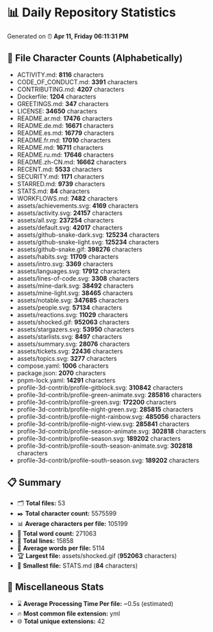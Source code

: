 # 📊 Daily Repository Statistics
Generated on ⏰ **Apr 11, Friday 06:11:31 PM**

## 📂 File Character Counts (Alphabetically)
- ACTIVITY.md: **8116** characters
- CODE_OF_CONDUCT.md: **3391** characters
- CONTRIBUTING.md: **4207** characters
- Dockerfile: **1204** characters
- GREETINGS.md: **347** characters
- LICENSE: **34650** characters
- README.ar.md: **17476** characters
- README.de.md: **16671** characters
- README.es.md: **16779** characters
- README.fr.md: **17010** characters
- README.md: **16711** characters
- README.ru.md: **17646** characters
- README.zh-CN.md: **16662** characters
- RECENT.md: **5533** characters
- SECURITY.md: **1171** characters
- STARRED.md: **9739** characters
- STATS.md: **84** characters
- WORKFLOWS.md: **7482** characters
- assets/achievements.svg: **4169** characters
- assets/activity.svg: **24157** characters
- assets/all.svg: **237254** characters
- assets/default.svg: **42017** characters
- assets/github-snake-dark.svg: **125234** characters
- assets/github-snake-light.svg: **125234** characters
- assets/github-snake.gif: **398276** characters
- assets/habits.svg: **11709** characters
- assets/intro.svg: **3369** characters
- assets/languages.svg: **17912** characters
- assets/lines-of-code.svg: **3308** characters
- assets/mine-dark.svg: **38492** characters
- assets/mine-light.svg: **38465** characters
- assets/notable.svg: **347685** characters
- assets/people.svg: **57134** characters
- assets/reactions.svg: **11029** characters
- assets/shocked.gif: **952063** characters
- assets/stargazers.svg: **53950** characters
- assets/starlists.svg: **8497** characters
- assets/summary.svg: **28076** characters
- assets/tickets.svg: **22436** characters
- assets/topics.svg: **3277** characters
- compose.yaml: **1006** characters
- package.json: **2070** characters
- pnpm-lock.yaml: **14291** characters
- profile-3d-contrib/profile-gitblock.svg: **310842** characters
- profile-3d-contrib/profile-green-animate.svg: **285816** characters
- profile-3d-contrib/profile-green.svg: **172200** characters
- profile-3d-contrib/profile-night-green.svg: **285815** characters
- profile-3d-contrib/profile-night-rainbow.svg: **485056** characters
- profile-3d-contrib/profile-night-view.svg: **285841** characters
- profile-3d-contrib/profile-season-animate.svg: **302818** characters
- profile-3d-contrib/profile-season.svg: **189202** characters
- profile-3d-contrib/profile-south-season-animate.svg: **302818** characters
- profile-3d-contrib/profile-south-season.svg: **189202** characters

## 📋 Summary
- 🗂️ **Total files:** 53
- ✒️ **Total character count:** 5575599
- 📊 **Average characters per file:** 105199
- 📝 **Total word count:** 271063
- 🧾 **Total lines:** 15858
- 📐 **Average words per file:** 5114
- 🏆 **Largest file:** assets/shocked.gif (**952063** characters)
- 🥉 **Smallest file:** STATS.md (**84** characters)

## 🌟 Miscellaneous Stats
- ⌛ **Average Processing Time Per file:** ~0.5s (estimated)
- 🔥 **Most common file extension:** yml
- 🌐 **Total unique extensions:** 42
